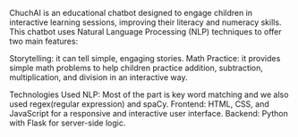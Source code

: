 
ChuchAI is an educational chatbot designed to engage children in interactive learning sessions, improving their literacy and numeracy skills. This chatbot uses Natural Language Processing (NLP) techniques to offer two main features:

Storytelling: it can tell simple, engaging stories.
Math Practice: it provides simple math problems to help children practice addition, subtraction, multiplication, and division in an interactive way.

Technologies Used
NLP: Most of the part is key word matching and we also used regex(regular expression) and spaCy.
Frontend: HTML, CSS, and JavaScript for a responsive and interactive user interface.
Backend: Python with Flask for server-side logic.
